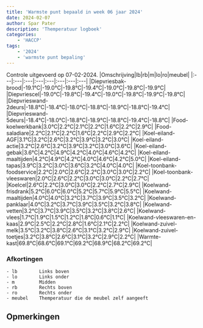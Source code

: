 ```yaml
---
title: 'Warmste punt bepaald in week 06 jaar 2024'
date: 2024-02-07
author: Spar Pater
description: 'Themperatuur logboek'
categories:
    - 'HACCP'
tags:
    - '2024'
    - 'warmste punt bepaling'
---
```

Controle uitgevoerd op 07-02-2024.
|Omschrijving|lb|rb|m|lo|ro|meubel|
|:---|:---|:---|:---|:---|:---|:---|:---|
|Diepvriesbak-brood|-19.1°C|-19.0°C|-19.8°C|-19.4°C|-19.0°C|-19.8°C|-19.9°C|
|Diepvriescel|-19.0°C|-19.8°C|-19.4°C|-19.0°C|-19.8°C|-19.9°C|-19.8°C|
|Diepvrieswand-2deurs|-18.8°C|-18.4°C|-18.0°C|-18.8°C|-18.9°C|-18.8°C|-19.4°C|
|Diepvrieswand-5deurs|-18.4°C|-18.0°C|-18.8°C|-18.9°C|-18.8°C|-19.4°C|-18.8°C|
|Food-koelwerkbank|3.0°C|2.2°C|2.1°C|2.2°C|1.6°C|2.2°C|2.9°C|
|Food-saladiare|2.2°C|2.1°C|2.2°C|1.6°C|2.2°C|2.9°C|2.2°C|
|Koel-eiland-AGF|3.1°C|3.2°C|2.6°C|3.2°C|3.9°C|3.2°C|3.0°C|
|Koel-eiland-actie|3.2°C|2.6°C|3.2°C|3.9°C|3.2°C|3.0°C|3.6°C|
|Koel-eiland-gebak|3.6°C|4.2°C|4.9°C|4.2°C|4.0°C|4.6°C|4.2°C|
|Koel-eiland-maaltijden|4.2°C|4.9°C|4.2°C|4.0°C|4.6°C|4.2°C|5.0°C|
|Koel-eiland-tapas|3.9°C|3.2°C|3.0°C|3.6°C|3.2°C|4.0°C|4.0°C|
|Koel-toonbank-foodservice|2.2°C|2.0°C|2.6°C|2.2°C|3.0°C|3.0°C|2.2°C|
|Koel-toonbank-vleeswaren|2.0°C|2.6°C|2.2°C|3.0°C|3.0°C|2.2°C|2.7°C|
|Koelcel|2.6°C|2.2°C|3.0°C|3.0°C|2.2°C|2.7°C|2.9°C|
|Koelwand-frisdrank|5.2°C|6.0°C|6.0°C|5.2°C|5.7°C|5.9°C|5.5°C|
|Koelwand-maaltijden|4.0°C|4.0°C|3.2°C|3.7°C|3.9°C|3.5°C|3.2°C|
|Koelwand-panklaar|4.0°C|3.2°C|3.7°C|3.9°C|3.5°C|3.2°C|3.8°C|
|Koelwand-vetten|3.2°C|3.7°C|3.9°C|3.5°C|3.2°C|3.8°C|2.6°C|
|Koelwand-vlees|1.7°C|1.9°C|1.5°C|1.2°C|1.8°C|0.6°C|1.1°C|
|Koelwand-vleeswaren-en-kaas|2.9°C|2.5°C|2.2°C|2.8°C|1.6°C|2.1°C|2.2°C|
|Koelwand-zuivel-melk|3.5°C|3.2°C|3.8°C|2.6°C|3.1°C|3.2°C|2.9°C|
|Koelwand-zuivel-toetjes|3.2°C|3.8°C|2.6°C|3.1°C|3.2°C|2.9°C|2.2°C|
|Warmte-kast|69.8°C|68.6°C|69.1°C|69.2°C|68.9°C|68.2°C|69.2°C|

### Afkortingen
    - lb        Links boven
    - lo        Links onder
    - m         Midden
    - rb        Rechts boven
    - ro        Rechts onder
    - meubel    Themperatuur die de meubel zelf aangeeft

## Opmerkingen


